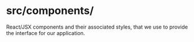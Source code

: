 # src/components/

React/JSX components and their associated styles, that we use to provide the interface for our application.
